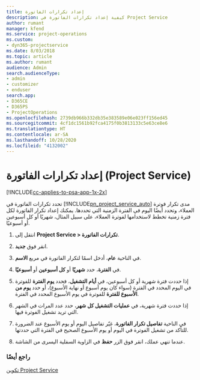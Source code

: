 ```yaml
---
title: إعداد تكرارات الفاتورة‬
description: كيفية إعداد تكرارات الفاتورة في Project Service
author: rumant
manager: kfend
ms.service: project-operations
ms.custom:
- dyn365-projectservice
ms.date: 8/03/2018
ms.topic: article
ms.author: rumant
audience: Admin
search.audienceType:
- admin
- customizer
- enduser
search.app:
- D365CE
- D365PS
- ProjectOperations
ms.openlocfilehash: 2739db966b332db35e383589e06e023ff156ed45
ms.sourcegitcommit: 4cf1dc1561b92fca4175f0b3813133c5e63ce8e6
ms.translationtype: HT
ms.contentlocale: ar-SA
ms.lasthandoff: 10/28/2020
ms.locfileid: "4132002"
---
```

# <a name="set-up-invoice-frequencies-project-service"></a>إعداد تكرارات الفاتورة (Project Service)

[!INCLUDE[cc-applies-to-psa-app-1x-2x](../includes/cc-applies-to-psa-app-1x-2x.md)]

تحدد تكرارات الفاتورة‬ في [!INCLUDE[pn_project_service_auto](../includes/pn-project-service-auto.md)] مدى تكرار فوترة العملاء، وتحدد أيضًا اليوم في الفترة الزمنية التي تحددها. يمكنك إعداد تكرار الفاتورة لكل فترة زمنية تخطط لاستخدامها لفوترة العملاء، على سبيل المثال، شهريًا أو كل أسبوعين أو أسبوعيًا.  
  
1.  انتقل إلى **Project Service > تكرارات الفاتورة**.  
  
2.  انقر فوق **جديد**.  
  
3.  في الناحية **عام**، أدخل اسمًا لتكرار الفاتورة في مربع **الاسم**.  
  
4.  في **الفترة‬**، حدد **شهريًا** أو **كل أسبوعين** أو **أسبوعيًا‬**.  
  
5.  إذا حددت فترة شهرية أو كل أسبوعين، في **أيام التشغيل**، فحدد **يوم الفترة‬** للفوترة في اليوم المحدد في الفترة (سواء كان يوم أسبوع أو نهاية الأسبوع)، أو حدد **يوم من الأسبوع للفترة‬** للفوترة في يوم الأسبوع المحدد في الفترة.  
  
6.  إذا حددت فترة شهرية، في **عمليات التشغيل كل شهر‬**، حدد عدد المرات في الشهر التي تريد تشغيل الفوترة فيها.  
  
7.  في الناحية **تفاصيل تكرار الفاتورة**، غيّر تفاصيل اليوم أو يوم الأسبوع عند الضرورة للتأكد من تشغيل الفوترة في اليوم أو يوم الأسبوع الصحيح في الفترة التي حددتها.  
  
8.  عندما تنهي عملك، انقر فوق الزر **حفظ** في الزاوية السفلية اليسرى من الشاشة.  
  
### <a name="see-also"></a>راجع أيضًا  
 [تكوين Project Service](../psa/configure.md)
